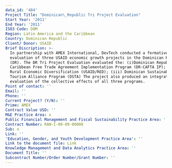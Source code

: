 ```yaml
---
data_id: '484'
Project Title: "Dominican\_Republic Tri Project Evaluation"
Start Year: '2011'
End Year: '2011'
ISO3 Code: DOM
Region: Latin America and the Caribbean
Country: Dominican Republic
Client/ Donor: USAID
Brief Discription: >-
  In partnership with AMEX International, DevTech conducted a formative
  evaluation of three USAID economic growth projects in the Dominican Republic
  (DR). The DR Tri Project Evaluation evaluated the: (i)Dominican Republic
  Caribbean Free Trade Agreement Implementation Program (DR-CAFTA IP); (ii)
  Rural Economic Diversification (USAID/RED); (iii) Dominican Sustainable
  Tourism Alliance Program (DSTA) The project also produced an integrated
  evaluation of the collective effects of all three programs.
Point of contact: ''
Email: ''
Phone: ''
Current Project? (Y/N): ''
Prime: AMEX
Contract Value USD: ''
M&E Practice Area: x
Public Financial Management and Fiscal Sustainability Practice Area: ''
Contract Number: RAN-I-00-09-00008
Sub: x
Link: ''
'Education, Gender, and Youth Development Practice Area': ''
Link to the document file: Link
Knowledge Management and Data Analytics Practice Area: ''
Document Title: ''
Subcontract Number/Order Number/Grant Number: ''
---
```

